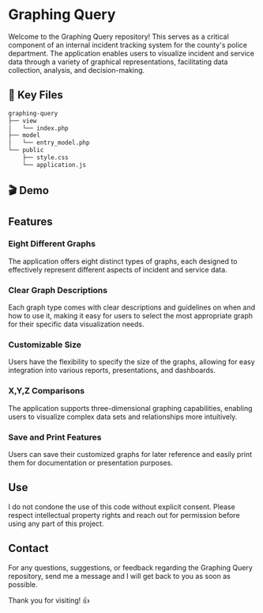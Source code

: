 # Graphing Query

Welcome to the Graphing Query repository! This serves as a critical component of an internal incident tracking system for the county's police department. The application enables users to visualize incident and service data through a variety of graphical representations, facilitating data collection, analysis, and decision-making.

## 📌 Key Files
```md
graphing-query
├── view
│   └── index.php
├── model
│   └── entry_model.php
└── public
    ├── style.css
    └── application.js
```

## 🎬 Demo


## Features

### Eight Different Graphs
The application offers eight distinct types of graphs, each designed to effectively represent different aspects of incident and service data.

### Clear Graph Descriptions
Each graph type comes with clear descriptions and guidelines on when and how to use it, making it easy for users to select the most appropriate graph for their specific data visualization needs.

### Customizable Size
Users have the flexibility to specify the size of the graphs, allowing for easy integration into various reports, presentations, and dashboards.

### X,Y,Z Comparisons
The application supports three-dimensional graphing capabilities, enabling users to visualize complex data sets and relationships more intuitively.

### Save and Print Features
Users can save their customized graphs for later reference and easily print them for documentation or presentation purposes.

## Use
I do not condone the use of this code without explicit consent. Please respect intellectual property rights and reach out for permission before using any part of this project.

## Contact
For any questions, suggestions, or feedback regarding the Graphing Query repository, send me a message and I will get back to you as soon as possible.

Thank you for visiting! 👍
